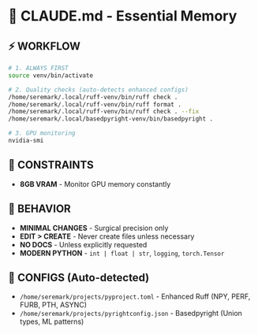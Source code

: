 # 🧠 CLAUDE.md - Essential Memory

## ⚡ WORKFLOW
```bash
# 1. ALWAYS FIRST
source venv/bin/activate

# 2. Quality checks (auto-detects enhanced configs)
/home/seremark/.local/ruff-venv/bin/ruff check .
/home/seremark/.local/ruff-venv/bin/ruff format .
/home/seremark/.local/ruff-venv/bin/ruff check . --fix
/home/seremark/.local/basedpyright-venv/bin/basedpyright .

# 3. GPU monitoring
nvidia-smi
```

## 🚨 CONSTRAINTS
- **8GB VRAM** - Monitor GPU memory constantly

## 🎯 BEHAVIOR
- **MINIMAL CHANGES** - Surgical precision only
- **EDIT > CREATE** - Never create files unless necessary
- **NO DOCS** - Unless explicitly requested
- **MODERN PYTHON** - `int | float | str`, `logging`, `torch.Tensor`

## 🔧 CONFIGS (Auto-detected)
- `/home/seremark/projects/pyproject.toml` - Enhanced Ruff (NPY, PERF, FURB, PTH, ASYNC)
- `/home/seremark/projects/pyrightconfig.json` - Basedpyright (Union types, ML patterns)